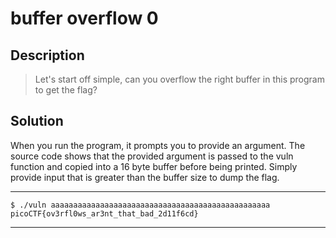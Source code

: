 # buffer overflow 0
## Description
>Let's start off simple, can you overflow the right buffer in this program to get the flag?
## Solution
When you run the program, it prompts you to provide an argument. The source code
shows that the provided argument is passed to the vuln function and copied into
a 16 byte buffer before being printed. Simply provide input that is greater than
the buffer size to dump the flag.
***
    $ ./vuln aaaaaaaaaaaaaaaaaaaaaaaaaaaaaaaaaaaaaaaaaaaaaaaaa
    picoCTF{ov3rfl0ws_ar3nt_that_bad_2d11f6cd}
***
